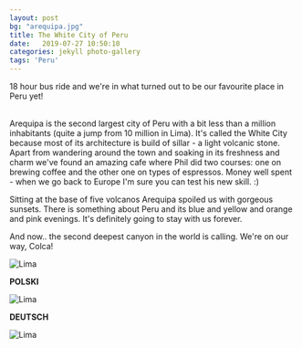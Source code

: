 ```yaml
---
layout: post
bg: "arequipa.jpg"
title: The White City of Peru
date:   2019-07-27 10:50:10 
categories: jekyll photo-gallery
tags: 'Peru'
---
```


18 hour bus ride and we're in what turned out to be our favourite place in Peru yet!<br><br>


Arequipa is the second largest city of Peru with a bit less than a million inhabitants (quite a jump from 10 million in Lima). It's called the White City because most of its architecture is build of sillar - a light volcanic stone. Apart from wandering around the town and soaking in its freshness and charm we've found an amazing cafe where Phil did two courses: one on brewing coffee and the other one on types of espressos. Money well spent - when we go back to Europe I'm sure you can test his new skill. :)

Sitting at the base of five volcanos Arequipa spoiled us with gorgeous sunsets. There is something about Peru and its blue and yellow and orange and pink evenings. It's definitely going to stay with us forever.

And now.. the second deepest canyon in the world is calling. We're on our way, Colca! 
  

![Lima](/assets/images/posts/arequipa/roadtripping.jpg)

<b>POLSKI</b>


![Lima](/assets/images/posts/lima/roadtripping.jpg)

<b>DEUTSCH</b>


![Lima](/assets/images/posts/lima/roadtripping.jpg)

